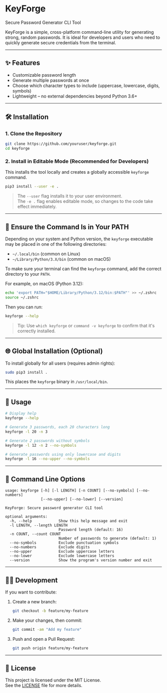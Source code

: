 # KeyForge  
Secure Password Generator CLI Tool

KeyForge is a simple, cross-platform command-line utility for generating strong, random passwords. It is ideal for developers and users who need to quickly generate secure credentials from the terminal.

---

## ✨ Features

- Customizable password length
- Generate multiple passwords at once
- Choose which character types to include (uppercase, lowercase, digits, symbols)
- Lightweight – no external dependencies beyond Python 3.6+

---

## 🛠 Installation

### 1. Clone the Repository

```bash
git clone https://github.com/youruser/keyforge.git
cd keyforge
```

### 2. Install in Editable Mode (Recommended for Developers)

This installs the tool locally and creates a globally accessible `keyforge` command.

```bash
pip3 install --user -e .
```

> The `--user` flag installs it to your user environment.  
> The `-e .` flag enables editable mode, so changes to the code take effect immediately.

---

## 🧭 Ensure the Command Is in Your PATH

Depending on your system and Python version, the `keyforge` executable may be placed in one of the following directories:

- `~/.local/bin` (common on Linux)
- `~/Library/Python/3.X/bin` (common on macOS)

To make sure your terminal can find the `keyforge` command, add the correct directory to your `PATH`.

For example, on macOS (Python 3.12):

```bash
echo 'export PATH="$HOME/Library/Python/3.12/bin:$PATH"' >> ~/.zshrc
source ~/.zshrc
```

Then you can run:

```bash
keyforge --help
```

> Tip: Use `which keyforge` or `command -v keyforge` to confirm that it's correctly installed.

---

## 🌐 Global Installation (Optional)

To install globally for all users (requires admin rights):

```bash
sudo pip3 install .
```

This places the `keyforge` binary in `/usr/local/bin`.

---

## 🚀 Usage

```bash
# Display help
keyforge --help

# Generate 3 passwords, each 20 characters long
keyforge -l 20 -n 3

# Generate 2 passwords without symbols
keyforge -l 12 -n 2 --no-symbols

# Generate passwords using only lowercase and digits
keyforge -l 16 --no-upper --no-symbols
```

---

## 🔧 Command Line Options

```
usage: keyforge [-h] [-l LENGTH] [-n COUNT] [--no-symbols] [--no-numbers]
                [--no-upper] [--no-lower] [--version]

KeyForge: Secure password generator CLI tool

optional arguments:
  -h, --help            Show this help message and exit
  -l LENGTH, --length LENGTH
                        Password length (default: 16)
  -n COUNT, --count COUNT
                        Number of passwords to generate (default: 1)
  --no-symbols          Exclude punctuation symbols
  --no-numbers          Exclude digits
  --no-upper            Exclude uppercase letters
  --no-lower            Exclude lowercase letters
  --version             Show the program's version number and exit
```

---

## 🧑‍💻 Development

If you want to contribute:

1. Create a new branch:
   ```bash
   git checkout -b feature/my-feature
   ```

2. Make your changes, then commit:
   ```bash
   git commit -am "Add my feature"
   ```

3. Push and open a Pull Request:
   ```bash
   git push origin feature/my-feature
   ```

---

## 📄 License

This project is licensed under the MIT License.  
See the [LICENSE](./LICENSE) file for more details.
